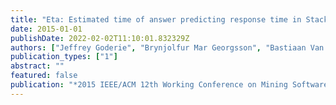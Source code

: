 ```yaml
---
title: "Eta: Estimated time of answer predicting response time in Stack Overflow"
date: 2015-01-01
publishDate: 2022-02-02T11:10:01.832329Z
authors: ["Jeffrey Goderie", "Brynjolfur Mar Georgsson", "Bastiaan Van Graafeiland", "Alberto Bacchelli"]
publication_types: ["1"]
abstract: ""
featured: false
publication: "*2015 IEEE/ACM 12th Working Conference on Mining Software Repositories*"
---
```


